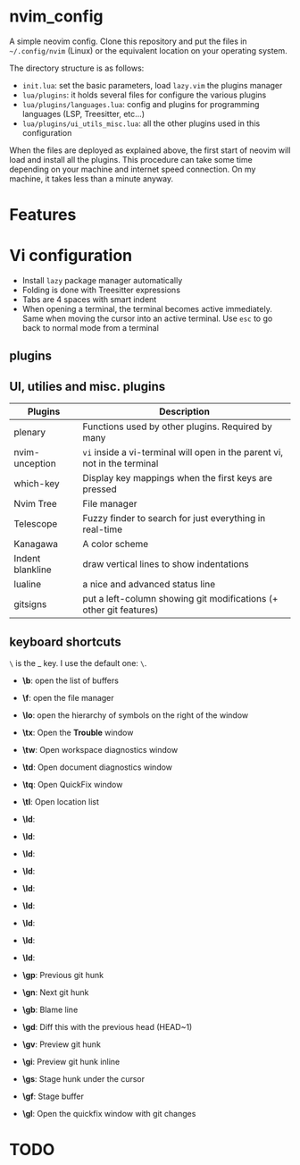 # nvim_config

A simple neovim config.
Clone this repository and put the files in `~/.config/nvim` (Linux) or the equivalent location on your operating system.

The directory structure is as follows:

- `init.lua`: set the basic parameters, load `lazy.vim` the plugins manager
- `lua/plugins`: it holds several files for configure the various plugins
- `lua/plugins/languages.lua`: config and plugins for programming languages (LSP, Treesitter, etc...)
- `lua/plugins/ui_utils_misc.lua`: all the other plugins used in this configuration

When the files are deployed as explained above, the first start of neovim will load and install all the plugins. This procedure can take some time depending on your machine and internet speed connection. On my machine, it takes less than a minute anyway.

# Features
# Vi configuration
- Install `lazy` package manager automatically
- Folding is done with Treesitter expressions
- Tabs are 4 spaces with smart indent
- When opening a terminal, the terminal becomes active immediately. Same when moving the cursor into an active terminal. Use `esc` to go back to normal mode from a terminal

## plugins

UI, utilies and misc. plugins
-----------------------------

| Plugins | Description |
| --------| ------------|
| plenary   | Functions used by other plugins. Required by many |
| nvim-unception | `vi` inside a vi-terminal will open in the parent vi, not in the terminal |
| which-key | Display key mappings when the first keys are pressed |
| Nvim Tree | File manager |
| Telescope | Fuzzy finder to search for just everything in real-time |
| Kanagawa  | A color scheme |
| Indent blankline | draw vertical lines to show indentations |
| lualine | a nice and advanced status line |
| gitsigns | put a left-column showing git modifications (+ other git features) |


## keyboard shortcuts

`\` is the __<Leader>_ key. I use the default one: `\`.

- **\b**: open the list of buffers
- **\f**: open the file manager

- **\lo**: open the hierarchy of symbols on the right of the window

- **\tx**: Open the __Trouble__ window
- **\tw**: Open workspace diagnostics window
- **\td**: Open document diagnostics window
- **\tq**: Open QuickFix window
- **\tl**: Open location list

- **\ld**: 
- **\ld**:
- **\ld**:
- **\ld**:
- **\ld**:
- **\ld**:
- **\ld**:
- **\ld**:
- **\ld**:

- **\gp**: Previous git hunk
- **\gn**: Next git hunk
- **\gb**: Blame line
- **\gd**: Diff this with the previous head (HEAD~1)
- **\gv**: Preview git hunk
- **\gi**: Preview git hunk inline
- **\gs**: Stage hunk under the cursor
- **\gf**: Stage buffer
- **\gl**: Open the quickfix window with git changes


# TODO
